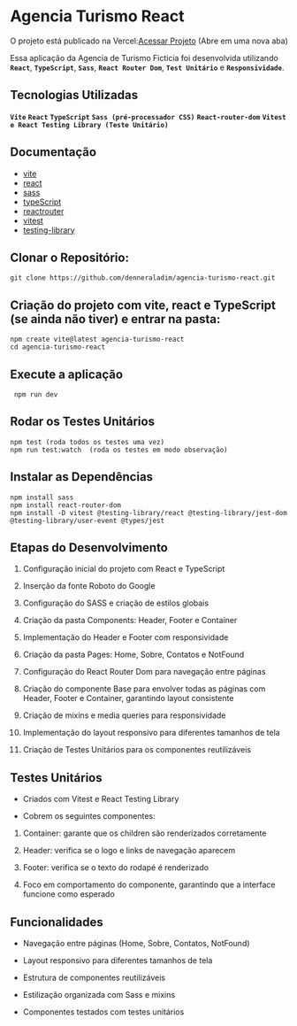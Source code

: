 
# Agencia Turismo React

O projeto está publicado na Vercel:[Acessar Projeto](https://agencia-turismo-react.vercel.app/) (Abre em uma nova aba)

Essa aplicação da Agencia de Turismo Ficticia foi desenvolvida utilizando **`React`**, **`TypeScript`**, **`Sass`**, **`React Router Dom`**, **`Test Unitário`**  e **`Responsividade`**.


##  Tecnologias Utilizadas

**`Vite`**
**`React`**
**`TypeScript`**
**`Sass (pré-processador CSS)`**
**`React-router-dom`**
**`Vitest e React Testing Library (Teste Unitário)`**

## Documentação

- [vite](https://vitejs.dev/)
- [react](https://react.dev/)
- [sass](https://sass-lang.com/)
- [typeScript](https://www.typescriptlang.org/)
- [reactrouter](https://reactrouter.com/)
- [vitest](https://vitest.dev/)
- [testing-library](https://testing-library.com/docs/react-testing-library/intro/)

## Clonar o Repositório:

    git clone https://github.com/denneraladim/agencia-turismo-react.git

 ## Criação do projeto com vite, react e TypeScript (se ainda não tiver) e entrar na pasta: 

    npm create vite@latest agencia-turismo-react
    cd agencia-turismo-react

## Execute a aplicação

     npm run dev

## Rodar os Testes Unitários

    npm test (roda todos os testes uma vez)
    npm run test:watch  (roda os testes em modo observação)


## Instalar as Dependências

    npm install sass
    npm install react-router-dom
    npm install -D vitest @testing-library/react @testing-library/jest-dom @testing-library/user-event @types/jest


## Etapas do Desenvolvimento

1. Configuração inicial do projeto com React e TypeScript

2. Inserção da fonte Roboto do Google

3. Configuração do SASS e criação de estilos globais

4. Criação da pasta Components: Header, Footer e Container

5. Implementação do Header e Footer com responsividade

6. Criação da pasta Pages: Home, Sobre, Contatos e NotFound

7. Configuração do React Router Dom para navegação entre páginas

8. Criação do componente Base para envolver todas as páginas com Header, Footer e Container, garantindo layout consistente

9. Criação de mixins e media queries para responsividade

10. Implementação do layout responsivo para diferentes tamanhos de tela

11. Criação de Testes Unitários para os componentes reutilizáveis

## Testes Unitários

- Criados com Vitest e React Testing Library

- Cobrem os seguintes componentes:

1. Container: garante que os children são renderizados corretamente

2. Header: verifica se o logo e links de navegação aparecem

3. Footer: verifica se o texto do rodapé é renderizado

4. Foco em comportamento do componente, garantindo que a interface funcione como esperado

##  Funcionalidades

 - Navegação entre páginas (Home, Sobre, Contatos, NotFound)

- Layout responsivo para diferentes tamanhos de tela

- Estrutura de componentes reutilizáveis

- Estilização organizada com Sass e mixins

- Componentes testados com testes unitários


